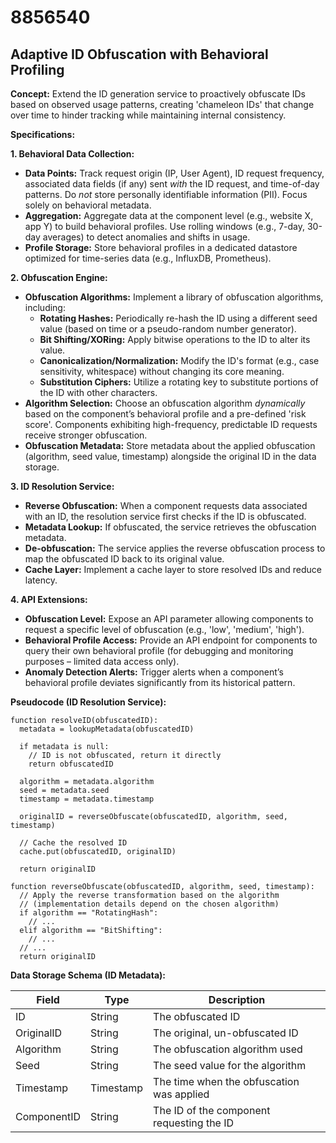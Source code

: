 # 8856540

## Adaptive ID Obfuscation with Behavioral Profiling

**Concept:** Extend the ID generation service to proactively obfuscate IDs based on observed usage patterns, creating 'chameleon IDs' that change over time to hinder tracking while maintaining internal consistency.

**Specifications:**

**1. Behavioral Data Collection:**

*   **Data Points:** Track request origin (IP, User Agent), ID request frequency, associated data fields (if any) sent *with* the ID request, and time-of-day patterns.  Do *not* store personally identifiable information (PII). Focus solely on behavioral metadata.
*   **Aggregation:** Aggregate data at the component level (e.g., website X, app Y) to build behavioral profiles. Use rolling windows (e.g., 7-day, 30-day averages) to detect anomalies and shifts in usage.
*   **Profile Storage:** Store behavioral profiles in a dedicated datastore optimized for time-series data (e.g., InfluxDB, Prometheus).

**2. Obfuscation Engine:**

*   **Obfuscation Algorithms:** Implement a library of obfuscation algorithms, including:
    *   **Rotating Hashes:** Periodically re-hash the ID using a different seed value (based on time or a pseudo-random number generator).
    *   **Bit Shifting/XORing:**  Apply bitwise operations to the ID to alter its value.
    *   **Canonicalization/Normalization:** Modify the ID's format (e.g., case sensitivity, whitespace) without changing its core meaning.
    *   **Substitution Ciphers:** Utilize a rotating key to substitute portions of the ID with other characters.
*   **Algorithm Selection:** Choose an obfuscation algorithm *dynamically* based on the component’s behavioral profile and a pre-defined 'risk score'.  Components exhibiting high-frequency, predictable ID requests receive stronger obfuscation.
*   **Obfuscation Metadata:** Store metadata about the applied obfuscation (algorithm, seed value, timestamp) alongside the original ID in the data storage.

**3. ID Resolution Service:**

*   **Reverse Obfuscation:** When a component requests data associated with an ID, the resolution service first checks if the ID is obfuscated.
*   **Metadata Lookup:** If obfuscated, the service retrieves the obfuscation metadata.
*   **De-obfuscation:** The service applies the reverse obfuscation process to map the obfuscated ID back to its original value.
*   **Cache Layer:** Implement a cache layer to store resolved IDs and reduce latency.

**4. API Extensions:**

*   **Obfuscation Level:**  Expose an API parameter allowing components to request a specific level of obfuscation (e.g., 'low', 'medium', 'high').
*   **Behavioral Profile Access:**  Provide an API endpoint for components to query their own behavioral profile (for debugging and monitoring purposes – limited data access only).
*   **Anomaly Detection Alerts:** Trigger alerts when a component’s behavioral profile deviates significantly from its historical pattern.

**Pseudocode (ID Resolution Service):**

```
function resolveID(obfuscatedID):
  metadata = lookupMetadata(obfuscatedID)

  if metadata is null:
    // ID is not obfuscated, return it directly
    return obfuscatedID

  algorithm = metadata.algorithm
  seed = metadata.seed
  timestamp = metadata.timestamp

  originalID = reverseObfuscate(obfuscatedID, algorithm, seed, timestamp)

  // Cache the resolved ID
  cache.put(obfuscatedID, originalID)

  return originalID

function reverseObfuscate(obfuscatedID, algorithm, seed, timestamp):
  // Apply the reverse transformation based on the algorithm
  // (implementation details depend on the chosen algorithm)
  if algorithm == "RotatingHash":
    // ...
  elif algorithm == "BitShifting":
    // ...
  // ...
  return originalID
```

**Data Storage Schema (ID Metadata):**

| Field        | Type      | Description                               |
|--------------|-----------|-------------------------------------------|
| ID           | String    | The obfuscated ID                         |
| OriginalID   | String    | The original, un-obfuscated ID          |
| Algorithm    | String    | The obfuscation algorithm used           |
| Seed         | String    | The seed value for the algorithm        |
| Timestamp    | Timestamp | The time when the obfuscation was applied |
| ComponentID  | String    | The ID of the component requesting the ID|